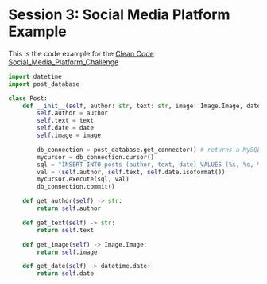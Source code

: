 # Session 3: Social Media Platform Example 
This is the code example for the [Clean Code Social_Media_Platform_Challenge](https://docs.google.com/forms/d/e/1FAIpQLSfWlOHMUhS9XW1XHYC569p7mibWcv91iB5EBf1Bt-Vv8pwRxw/viewform)

```python
import datetime
import post_database

class Post:
    def __init__(self, author: str, text: str, image: Image.Image, date: datetime.date):
        self.author = author
        self.text = text
        self.date = date
        self.image = image

        db_connection = post_database.get_connector() # returns a MySQL connection
        mycursor = db_connection.cursor()
        sql = "INSERT INTO posts (author, text, date) VALUES (%s, %s, %s)"
        val = (self.author, self.text, self.date.isoformat())
        mycursor.execute(sql, val)
        db_connection.commit()

    def get_author(self) -> str:
        return self.author

    def get_text(self) -> str:
        return self.text

    def get_image(self) -> Image.Image:
        return self.image

    def get_date(self) -> datetime.date:
        return self.date
```

